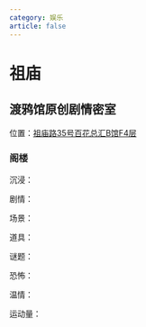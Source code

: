 ```yaml
---
category: 娱乐
article: false
---
```


# 祖庙

## 渡鸦馆原创剧情密室

<span class="icon iconfont icon-locate"></span> 位置：<a href="https://ditu.amap.com/place/B0HDX7AKM7" target="_blank">祖庙路35号百花总汇B馆F4层</a>

### 阁楼

沉浸：<el-rate model-value="3" disabled text-color="#ff9900" show-score />

剧情：<el-rate model-value="4" disabled text-color="#ff9900" show-score />

场景：<el-rate model-value="1" disabled text-color="#ff9900" show-score />

道具：<el-rate model-value="2" disabled text-color="#ff9900" show-score />

谜题：<el-rate model-value="3" disabled text-color="#ff9900" show-score />

恐怖：<el-rate model-value="0" disabled text-color="#ff9900" show-score />

温情：<el-rate model-value="5" disabled text-color="#ff9900" show-score />

运动量：<el-rate model-value="0" disabled text-color="#ff9900" show-score />